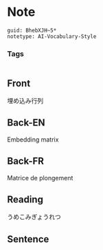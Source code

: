 # Note
```
guid: BhebXJH~5*
notetype: AI-Vocabulary-Style
```

### Tags
```
```

## Front
埋め込み行列

## Back-EN
Embedding matrix

## Back-FR
Matrice de plongement

## Reading
うめこみぎょうれつ

## Sentence

